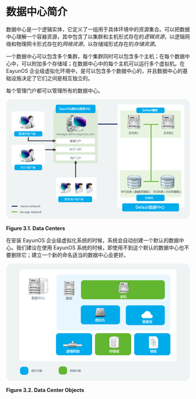 # 数据中心简介

数据中心是一个逻辑实体，它定义了一组用于具体环境中的资源集合。可以把数据中心理解一个容器资源，其中包含了以集群和主机形式存在的*逻辑资源*，以逻辑网络和物理网卡形式存在的*网络资源*，以存储域形式存在的*存储资源*。

一个数据中心可以包含多个集群，每个集群同时可以包含多个主机；在每个数据中心中，可以附加多个存储域；在数据中心中的每个主机可以运行多个虚拟机。在 EayunOS 企业级虚拟化环境中，是可以包含多个数据中心的，并且数据中心的基础设施决定了它们之间是相互独立的。

每个管理门户都可以管理所有的数据中心。

![数据中心架构](../images/data-center.png)

**Figure 3.1. Data Centers**


在安装 EayunOS 企业级虚拟化系统的时候，系统会自动创建一个默认的数据中心。我们建议在使用 EayunOS 系统的时候，即使用不到这个默认的数据中心也不要删除它；建立一个新的命名适当的数据中心会更好。

![数据中心对象](../images/data-center-object.png)

**Figure 3.2. Data Center Objects**
